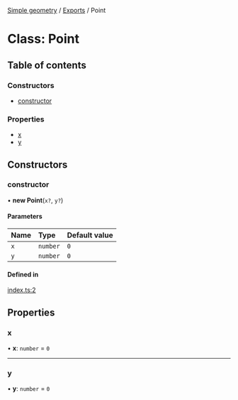 [Simple geometry](../README.md) / [Exports](../modules.md) / Point

# Class: Point

## Table of contents

### Constructors

- [constructor](Point.md#constructor)

### Properties

- [x](Point.md#x)
- [y](Point.md#y)

## Constructors

### constructor

• **new Point**(`x?`, `y?`)

#### Parameters

| Name | Type | Default value |
| :------ | :------ | :------ |
| `x` | `number` | `0` |
| `y` | `number` | `0` |

#### Defined in

[index.ts:2](https://github.com/RodionNikolaev/simple-geometry/blob/285ab4d/src/index.ts#L2)

## Properties

### x

• **x**: `number` = `0`

___

### y

• **y**: `number` = `0`
